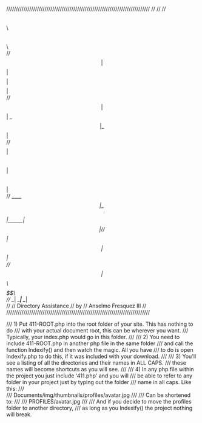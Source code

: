 ///////////////////////////////////////////////////////////////////////////
//
//
//              $$\   $$\         $$\         $$\         
//              $$ |  $$ |      $$$$ |      $$$$ |        
//              $$ |  $$ |      \_$$ |      \_$$ |        
//              $$$$$$$$ |$$$$$$\ $$ |$$$$$$\ $$ |        
//              \_____$$ |\______|$$ |\______|$$ |        
//                    $$ |        $$ |        $$ |        
//                    $$ |      $$$$$$\     $$$$$$\       
//                    \__|      \______|    \______|    
//
//                        Directory Assistance
//                                 by
//                        Anselmo Fresquez III
//
///////////////////////////////////////////////////////////////////////////

/// 1) Put 411-ROOT.php  into the root folder of your site. This has nothing to do
///    with your actual document root, this can be wherever you want. 
///    Typically, your index.php would go in this folder.
///
/// 2) You need to include 411-ROOT.php in another php file in the same folder
///    and call the function Indexify() and then watch the magic. All you have
///    to do is open Indexify.php to do this, if it was included with your download.
///
/// 3) You'll see a listing of all the directories and their names in ALL CAPS. 
///    these names will become shortcuts as you will see.
///
/// 4) In any php file within the project you just include '411.php' and you will
///    be able to refer to any folder in your project just by typing out the folder
///    name in all caps. Like this:
///   
///    Documents/img/thumbnails/profiles/avatar.jpg
///
///    Can be shortened to:
///
///    PROFILES/avatar.jpg
///
///    And if you decide to move the profiles folder to another directory,
///    as long as you Indexify() the project nothing will break.
